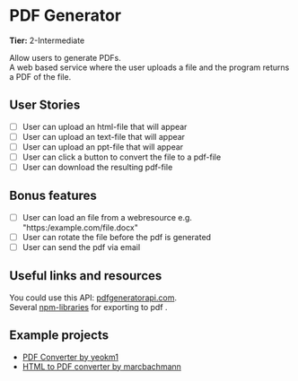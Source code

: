# PDF Generator

**Tier:** 2-Intermediate

Allow users to generate PDFs.
<br>
A web based service where the user uploads a file and the program returns a PDF of the file.

## User Stories

-   [ ] User can upload an html-file that will appear 
-   [ ] User can upload an text-file that will appear 
-   [ ] User can upload an ppt-file that will appear 
-   [ ] User can click a button to convert the file to a pdf-file 
-   [ ] User can download the resulting pdf-file

## Bonus features

-   [ ] User can load an file from a webresource e.g. "https:/example.com/file.docx"
-   [ ] User can rotate the file before the pdf is generated
-   [ ] User can send the pdf via email

## Useful links and resources

You could use this API: [pdfgeneratorapi.com](https://pdfgeneratorapi.com/). 
<br>
Several [npm-libraries](https://www.npmjs.com/search?q=pdf) for exporting to pdf .

## Example projects

-   [PDF Converter by yeokm1](https://github.com/yeokm1/docs-to-pdf-converter)
-   [HTML to PDF converter by marcbachmann](https://github.com/marcbachmann/node-html-pdf)
